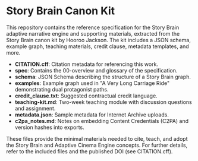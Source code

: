 # Story Brain Canon Kit

This repository contains the reference specification for the Story Brain adaptive narrative engine and supporting materials, extracted from the Story Brain canon kit by Hooroo Jackson. The kit includes a JSON schema, example graph, teaching materials, credit clause, metadata templates, and more.

- **CITATION.cff**: Citation metadata for referencing this work.
- **spec**: Contains the 00-overview and glossary of the specification.
- **schema**: JSON Schema describing the structure of a Story Brain graph.
- **examples**: Example graph used in "A Very Long Carriage Ride" demonstrating dual protagonist paths.
- **credit_clause.txt**: Suggested contractual credit language.
- **teaching-kit.md**: Two-week teaching module with discussion questions and assignment.
- **metadata.json**: Sample metadata for Internet Archive uploads.
- **c2pa_notes.md**: Notes on embedding Content Credentials (C2PA) and version hashes into exports.

These files provide the minimal materials needed to cite, teach, and adopt the Story Brain and Adaptive Cinema Engine concepts. For further details, refer to the included files and the published DOI (see CITATION.cff).
